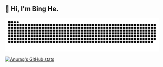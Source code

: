 ## 👋 Hi, I'm Bing He.

<picture>
  <source media="(prefers-color-scheme: dark)" srcset="https://raw.githubusercontent.com/hebing-sjtu/hebing-sjtu/output/github-contribution-grid-snake-dark.svg">
  <source media="(prefers-color-scheme: light)" srcset="https://raw.githubusercontent.com/hebing-sjtu/hebing-sjtu/output/github-contribution-grid-snake.svg">
  <img alt="github contribution grid snake animation" src="https://raw.githubusercontent.com/hebing-sjtu/hebing-sjtu/output/github-contribution-grid-snake.svg">
</picture>

[![Anurag's GitHub stats](https://github-readme-stats.vercel.app/api?username=hebing-sjtu&show_icons=true&theme=transparent)](https://github.com/anuraghazra/github-readme-stats)

<!--
**hebing-sjtu/hebing-sjtu** is a ✨ _special_ ✨ repository because its `README.md` (this file) appears on your GitHub profile.

Here are some ideas to get you started:

- 🔭 I’m currently working on ...
- 🌱 I’m currently learning ...
- 👯 I’m looking to collaborate on ...
- 🤔 I’m looking for help with ...
- 💬 Ask me about ...
- 📫 How to reach me: ...
- 😄 Pronouns: ...
- ⚡ Fun fact: ...
-->
